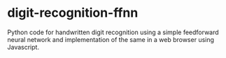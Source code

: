 # digit-recognition-ffnn
Python code for handwritten digit recognition using a simple feedforward neural network and implementation of the same in a web browser using Javascript.
